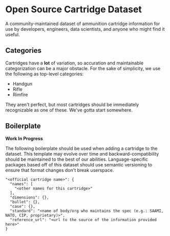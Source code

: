 # Open Source Cartridge Dataset

A community-maintained dataset of ammunition cartridge information for use by
developers, engineers, data scientists, and anyone who might find it useful.


## Categories

Cartridges have a **lot** of variation, so accuration and maintainable
categorization can be a major obstacle. For the sake of simplicity, we use the
following as top-level categories:

* Handgun
* Rifle
* Rimfire

They aren't perfect, but most cartridges should be immediately recognizable as
one of these. We've gotta start somewhere.


## Boilerplate

**Work In Progress**

The following boilerplate should be used when adding a cartridge to the dataset.
This template may evolve over time and backward-compatibility should be
maintained to the best of our abilities. Language-specific packages based off
of this dataset should use semantic versioning to ensure that format changes
don't break userspace.

```
"<official cartridge name>": {
  "names": [
    "<other names for this cartridge>"
  ],
  "dimensions": {},
  "bullet": {},
  "case": {},
  "standard": "<name of body/org who maintains the spec (e.g.: SAAMI, NATO, CIP, proprietary)>",
  "reference_url": "<url to the source of the information provided here>"
}
```



